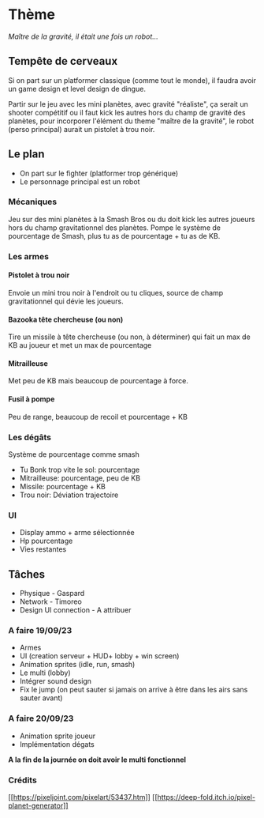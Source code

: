 
# Thème

*Maître de la gravité, il était une fois un robot...*

## Tempête de cerveaux

Si on part sur un platformer classique (comme tout le monde), il faudra avoir un game design et level design de dingue.

Partir sur le jeu avec les mini planètes, avec gravité "réaliste", ça serait un shooter compétitif ou il faut kick les autres hors du champ de gravité des planètes, pour incorporer l'élément du theme "maître de la gravité", le robot (perso principal) aurait un pistolet à trou noir.

## Le plan

- On part sur le fighter (platformer trop générique)
- Le personnage principal est un robot


### Mécaniques

Jeu sur des mini planètes à la Smash Bros ou du doit kick les autres joueurs hors du champ gravitationnel des planètes. Pompe le système de pourcentage de Smash, plus tu as de pourcentage + tu as de KB.

### Les armes

#### Pistolet à trou noir

Envoie un mini trou noir à l'endroit ou tu cliques, source de champ gravitationnel qui dévie les joueurs.

#### Bazooka tête chercheuse (ou non)

Tire un missile à tête chercheuse (ou non, à déterminer) qui fait un max de KB au joueur et met un max de pourcentage
#### Mitrailleuse

Met peu de KB mais beaucoup de pourcentage à force.

#### Fusil à pompe

Peu de range, beaucoup de recoil et pourcentage + KB

### Les dégâts

Système de pourcentage comme smash

- Tu Bonk trop vite le sol: pourcentage 
- Mitrailleuse: pourcentage, peu de KB
- Missile: pourcentage + KB
- Trou noir: Déviation trajectoire

### UI

- Display ammo + arme sélectionnée
- Hp pourcentage
- Vies restantes

## Tâches

- Physique - Gaspard
- Network - Timoreo
- Design UI connection - A attribuer

### A faire  19/09/23
- Armes
- UI (creation serveur + HUD+ lobby + win screen)
- Animation sprites (idle, run, smash)
- Le multi (lobby)
- Intégrer sound design
- Fix le jump (on peut sauter si jamais on arrive à être dans les airs sans sauter avant)

### A faire 20/09/23

- Animation sprite joueur
- Implémentation dégats

**A la fin de la journée on doit avoir le multi fonctionnel**

### Crédits

[[https://pixeljoint.com/pixelart/53437.htm]]
[[https://deep-fold.itch.io/pixel-planet-generator]]